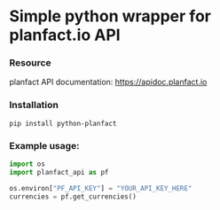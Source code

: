 # Simple python wrapper for planfact.io API

### Resource

planfact API documentation: https://apidoc.planfact.io

### Installation

```pip install python-planfact```

### Example usage:

```python
import os
import planfact_api as pf

os.environ["PF_API_KEY"] = "YOUR_API_KEY_HERE"
currencies = pf.get_currencies()
```
